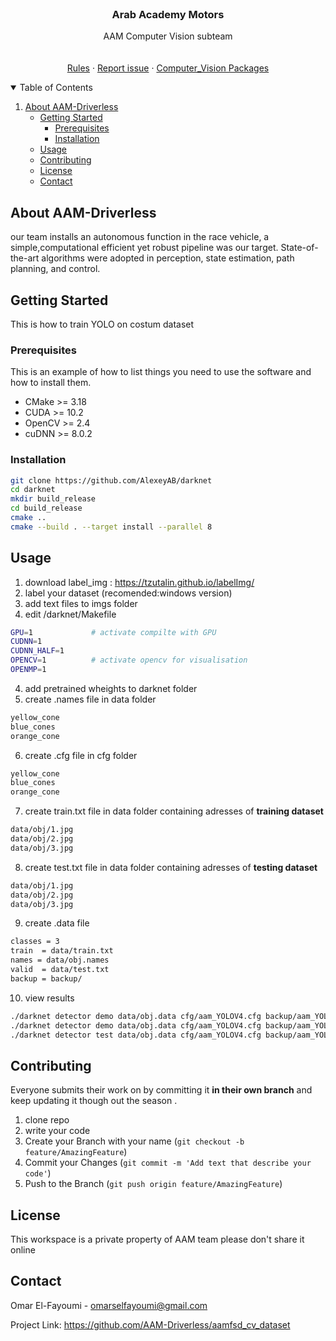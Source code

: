<!-- PROJECT LOGO -->
<br />
<p align="center">
  <a href="https://github.com/AAM-Driverless/aamfsd_cv_dataset/tree/master/Rules>
    <img src="red_car.jpg" alt="Logo" width="275" height="200">
  </a>

  <h3 align="center">Arab Academy Motors</h3>

  <p align="center">
    AAM Computer Vision subteam
    <br />
    <br />
    <br />
    <a href="https://github.com/AAM-Driverless/aamfsd_cv_dataset/blob/master/Rules/FSAE_Rules_2021_V1.pdf">Rules</a>
    ·
    <a href="https://github.com/AAM-Driverless/aamfsd_cv_dataset/issues">Report issue</a>
    ·
    <a href="https://github.com/AAM-Driverless/aamfsd_cv_2022/tree/master/src/aam_perception">Computer_Vision Packages</a>
  </p>
</p>



<!-- TABLE OF CONTENTS -->
<details open="open">
  <summary>Table of Contents</summary>
  <ol>
    <li>
      <a href="#About AAM-Driverless">About AAM-Driverless</a>
      <ul>
    <li>
      <a href="#getting-started">Getting Started</a>
      <ul>
        <li><a href="#prerequisites">Prerequisites</a></li>
        <li><a href="#installation">Installation</a></li>
      </ul>
    </li>
    <li><a href="#usage">Usage</a></li>
    <li><a href="#contributing">Contributing</a></li>
    <li><a href="#license">License</a></li>
    <li><a href="#contact">Contact</a></li>
  </ol>
</details>



<!-- ABOUT THE PROJECT -->
## About AAM-Driverless

our team installs an autonomous function in the race vehicle, a simple,computational efficient yet robust pipeline was our target. State-of-the-art algorithms were adopted in perception, state estimation, path planning, and control.




<!-- GETTING STARTED -->
## Getting Started

This is how to train YOLO on costum dataset

### Prerequisites

This is an example of how to list things you need to use the software and how to install them.
* CMake >= 3.18
* CUDA >= 10.2
* OpenCV >= 2.4
* cuDNN >= 8.0.2



### Installation

```sh
git clone https://github.com/AlexeyAB/darknet
cd darknet
mkdir build_release
cd build_release
cmake ..
cmake --build . --target install --parallel 8
```



<!-- USAGE EXAMPLES -->
## Usage

1. download label_img : https://tzutalin.github.io/labelImg/
2. label your dataset (recomended:windows version)
3. add text files to imgs folder
4. edit /darknet/Makefile
```sh
GPU=1             # activate compilte with GPU
CUDNN=1
CUDNN_HALF=1
OPENCV=1          # activate opencv for visualisation
OPENMP=1
```
4. add pretrained wheights to darknet folder
5. create .names file in data folder
```sh
yellow_cone
blue_cones
orange_cone
```
6. create .cfg file in cfg folder
```sh
yellow_cone
blue_cones
orange_cone
```
7. create train.txt file in data folder containing adresses of **training dataset**
```sh
data/obj/1.jpg
data/obj/2.jpg
data/obj/3.jpg
```
8. create test.txt file in data folder containing adresses of **testing dataset**
```sh
data/obj/1.jpg
data/obj/2.jpg
data/obj/3.jpg
```
9. create .data file
```sh
classes = 3
train  = data/train.txt
names = data/obj.names
valid  = data/test.txt
backup = backup/
```             
10. view results
```sh                      
./darknet detector demo data/obj.data cfg/aam_YOLOV4.cfg backup/aam_YOLOV4_final.weights test1.mp4 -ext_output -out_filename res.avi
./darknet detector demo data/obj.data cfg/aam_YOLOV4.cfg backup/aam_YOLOV4_final.weights test1.mp4 -ext_output
./darknet detector test data/obj.data cfg/aam_YOLOV4.cfg backup/aam_YOLOV4_final.weights test2.jpg -ext_output
```         

                          
<!-- CONTRIBUTING -->
## Contributing

Everyone submits their work on by committing it **in their own branch** and keep updating it though out the season .

1. clone repo
2. write your code
2. Create your Branch with your name (`git checkout -b feature/AmazingFeature`)
3. Commit your Changes (`git commit -m 'Add text that describe your code'`)
4. Push to the Branch (`git push origin feature/AmazingFeature`)




<!-- LICENSE -->
## License

This workspace is a private property of AAM team please don't share it online 



<!-- CONTACT -->
## Contact

Omar El-Fayoumi - omarselfayoumi@gmail.com

Project Link: https://github.com/AAM-Driverless/aamfsd_cv_dataset
